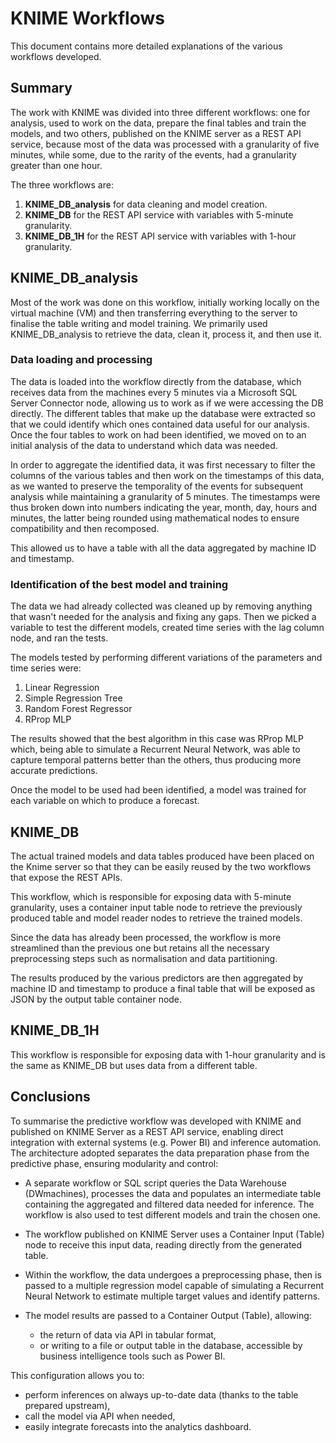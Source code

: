 # KNIME Workflows

This document contains more detailed explanations of the various workflows developed.

## Summary

The work with KNIME was divided into three different workflows: one for analysis, used to work on the data, prepare the final tables and train the models, and two others, published on the KNIME server as a REST API service, because most of the data was processed with a granularity of five minutes, while some, due to the rarity of the events, had a granularity greater than one hour.

The three workflows are:

1. **KNIME_DB_analysis** for data cleaning and model creation.
2. **KNIME_DB** for the REST API service with variables with 5-minute granularity.
3. **KNIME_DB_1H** for the REST API service with variables with 1-hour granularity.

## KNIME_DB_analysis

Most of the work was done on this workflow, initially working locally on the virtual machine (VM) and then transferring everything to the server to finalise the table writing and model training. We primarily used KNIME_DB_analysis to retrieve the data, clean it, process it, and then use it.

### Data loading and processing ###

The data is loaded into the workflow directly from the database, which receives data from the machines every 5 minutes via a Microsoft SQL Server Connector node, allowing us to work as if we were accessing the DB directly. The different tables that make up the database were extracted so that we could identify which ones contained data useful for our analysis. Once the four tables to work on had been identified, we moved on to an initial analysis of the data to understand which data was needed.

In order to aggregate the identified data, it was first necessary to filter the columns of the various tables and then work on the timestamps of this data, as we wanted to preserve the temporality of the events for subsequent analysis while maintaining a granularity of 5 minutes. The timestamps were thus broken down into numbers indicating the year, month, day, hours and minutes, the latter being rounded using mathematical nodes to ensure compatibility and then recomposed.

This allowed us to have a table with all the data aggregated by machine ID and timestamp.

### Identification of the best model and training ###

The data we had already collected was cleaned up by removing anything that wasn't needed for the analysis and fixing any gaps. Then we picked a variable to test the different models, created time series with the lag column node, and ran the tests.

The models tested by performing different variations of the parameters and time series were:

1. Linear Regression
2. Simple Regression Tree
3. Random Forest Regressor
4. RProp MLP

The results showed that the best algorithm in this case was RProp MLP which, being able to simulate a Recurrent Neural Network, was able to capture temporal patterns better than the others, thus producing more accurate predictions. 

Once the model to be used had been identified, a model was trained for each variable on which to produce a forecast.

## KNIME_DB

The actual trained models and data tables produced have been placed on the Knime server so that they can be easily reused by the two workflows that expose the REST APIs.

This workflow, which is responsible for exposing data with 5-minute granularity, uses a container input table node to retrieve the previously produced table and model reader nodes to retrieve the trained models. 

Since the data has already been processed, the workflow is more streamlined than the previous one but retains all the necessary preprocessing steps such as normalisation and data partitioning. 

The results produced by the various predictors are then aggregated by machine ID and timestamp to produce a final table that will be exposed as JSON by the output table container node.

## KNIME_DB_1H

This workflow is responsible for exposing data with 1-hour granularity and is the same as KNIME_DB but uses data from a different table.

## Conclusions ##


To summarise the predictive workflow was developed with KNIME and published on KNIME Server as a REST API service, enabling direct integration with external systems (e.g. Power BI) and inference automation. The architecture adopted separates the data preparation phase from the predictive phase, ensuring modularity and control:

- A separate workflow or SQL script queries the Data Warehouse (DWmachines), processes the data and populates an intermediate table containing the aggregated and filtered data needed for inference. The workflow is also used to test different models and train the chosen one.
- The workflow published on KNIME Server uses a Container Input (Table) node to receive this input data, reading directly from the generated table.
- Within the workflow, the data undergoes a preprocessing phase, then is passed to a multiple regression model capable of simulating a Recurrent Neural Network to estimate multiple target values and identify patterns.
- The model results are passed to a Container Output (Table), allowing:

  - the return of data via API in tabular format,
  - or writing to a file or output table in the database, accessible by business intelligence tools such as Power BI.

This configuration allows you to:

- perform inferences on always up-to-date data (thanks to the table prepared upstream),
- call the model via API when needed,
- easily integrate forecasts into the analytics dashboard.

